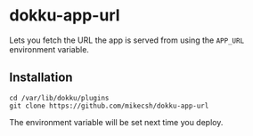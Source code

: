 dokku-app-url
=============

Lets you fetch the URL the app is served from using the `APP_URL` environment variable.

## Installation

```
cd /var/lib/dokku/plugins
git clone https://github.com/mikecsh/dokku-app-url

```

The environment variable will be set next time you deploy.